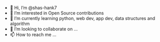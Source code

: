 - 👋 Hi, I’m @shas-hank7
- 👀 I’m interested in Open Source contributions
- 🌱 I’m currently learning python, web dev, app dev, data structures and algorithm
- 💞️ I’m looking to collaborate on ...
- 📫 How to reach me ...

<!---
shas-hank7/shas-hank7 is a ✨ special ✨ repository because its `README.md` (this file) appears on your GitHub profile.
You can click the Preview link to take a look at your changes.
--->
